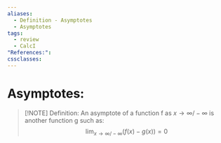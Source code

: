 ```yaml
---
aliases:
  - Definition - Asymptotes
  - Asymptotes
tags:
  - review
  - CalcI
"References:": 
cssclasses:
---
```

# Asymptotes: 

> [!NOTE] Definition: 
> An asymptote of a function f as $x\rightarrow \infty / -\infty$ is another function g such as: 
> $$
> \lim_{x\rightarrow \infty / -\infty}(f(x) - g(x)) = 0
> $$ 



